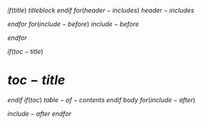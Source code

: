$if(title)$
$titleblock$
$endif$
$for(header-includes)$
$header-includes$

$endfor$
$for(include-before)$
$include-before$

$endfor$

$if(toc-title)$
# $toc-title$
$endif$
$if(toc)$
$table-of-contents$
$endif$
$body$
$for(include-after)$

$include-after$
$endfor$
